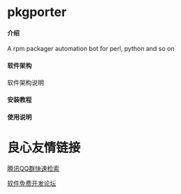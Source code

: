 # pkgporter

#### 介绍
A rpm packager automation bot for perl, python and so on

#### 软件架构
软件架构说明


#### 安装教程


#### 使用说明





 # 良心友情链接

[腾讯QQ群快速检索](http://u.720life.cn/s/8cf73f7c)

[软件免费开发论坛](http://u.720life.cn/s/bbb01dc0)
